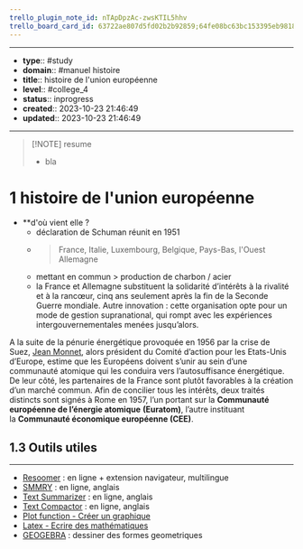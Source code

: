 ```yaml
---
trello_plugin_note_id: nTApDpzAc-zwsKTIL5hhv
trello_board_card_id: 63722ae807d5fd02b2b92859;64fe08bc63bc153395eb9818
---
```




---
- **type**:: #study
- **domain**:: #manuel histoire
- **title**:: histoire de l'union européenne
- **level**:: #college_4
- **status**:: inprogress
- **created**:: 2023-10-23 21:46:49
- **updated**:: 2023-10-23 21:46:49
---



> [!NOTE] resume
> - bla


# 1	histoire de l'union européenne

- **d'où vient elle ?
	- déclaration de Schuman réunit en 1951 
	- > France, Italie, Luxembourg, Belgique, Pays-Bas, l'Ouest Allemagne
	- mettant en commun > production de charbon / acier
	- la France et Allemagne substituent la solidarité d’intérêts à la rivalité et à la rancœur, cinq ans seulement après la fin de la Seconde Guerre mondiale. Autre innovation : cette organisation opte pour un mode de gestion supranational, qui rompt avec les expériences intergouvernementales menées jusqu’alors.

A la suite de la pénurie énergétique provoquée en 1956 par la crise de Suez, [Jean Monnet](https://www.touteleurope.eu/fonctionnement-de-l-ue/biographie-jean-monnet-1888-1979/), alors président du Comité d’action pour les Etats-Unis d’Europe, estime que les Européens doivent s’unir au sein d’une communauté atomique qui les conduira vers l’autosuffisance énergétique. De leur côté, les partenaires de la France sont plutôt favorables à la création d’un marché commun. Afin de concilier tous les intérêts, deux traités distincts sont signés à Rome en 1957, l’un portant sur la **Communauté européenne de l’énergie atomique** **(Euratom)**, l’autre instituant la **Communauté économique européenne (CEE)**.




## 1.3	Outils utiles
---

-   [Resoomer](https://resoomer.com/fr) : en ligne + extension navigateur, multilingue
-   [SMMRY](https://smmry.com/) : en ligne, anglais
-   [Text Summarizer](http://textsummarization.net/text-summarizer) : en ligne, anglais
-   [Text Compactor](https://www.textcompactor.com/) : en ligne, anglais
- [Plot function - Créer un graphique](https://github.com/leonhma/obsidian-functionplot)
- [Latex - Ecrire des mathématiques](https://fr.wikibooks.org/wiki/LaTeX/%C3%89crire_des_math%C3%A9matiques)
- [GEOGEBRA](https://www.geogebra.org/geometry?lang=fr) : dessiner des formes geometriques 